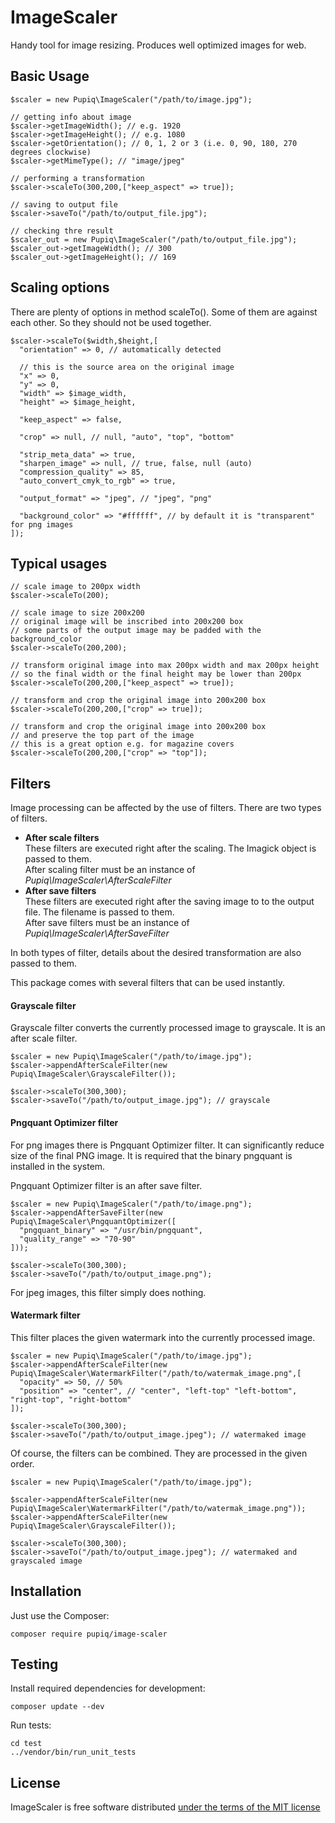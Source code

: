 ImageScaler
===========

Handy tool for image resizing. Produces well optimized images for web.

Basic Usage
-----------

    $scaler = new Pupiq\ImageScaler("/path/to/image.jpg");

    // getting info about image
    $scaler->getImageWidth(); // e.g. 1920
    $scaler->getImageHeight(); // e.g. 1080
    $scaler->getOrientation(); // 0, 1, 2 or 3 (i.e. 0, 90, 180, 270 degrees clockwise)
    $scaler->getMimeType(); // "image/jpeg"

    // performing a transformation
    $scaler->scaleTo(300,200,["keep_aspect" => true]);

    // saving to output file
    $scaler->saveTo("/path/to/output_file.jpg");

    // checking thre result
    $scaler_out = new Pupiq\ImageScaler("/path/to/output_file.jpg");
    $scaler_out->getImageWidth(); // 300
    $scaler_out->getImageHeight(); // 169

Scaling options
---------------

There are plenty of options in method scaleTo(). Some of them are against each other. So they should not be used together.

    $scaler->scaleTo($width,$height,[
      "orientation" => 0, // automatically detected 

      // this is the source area on the original image
      "x" => 0,
      "y" => 0,
      "width" => $image_width,
      "height" => $image_height,

      "keep_aspect" => false,

      "crop" => null, // null, "auto", "top", "bottom"

      "strip_meta_data" => true,
      "sharpen_image" => null, // true, false, null (auto)
      "compression_quality" => 85,
      "auto_convert_cmyk_to_rgb" => true,

      "output_format" => "jpeg", // "jpeg", "png"

      "background_color" => "#ffffff", // by default it is "transparent" for png images
    ]);

Typical usages
--------------

    // scale image to 200px width
    $scaler->scaleTo(200);

    // scale image to size 200x200
    // original image will be inscribed into 200x200 box
    // some parts of the output image may be padded with the background_color
    $scaler->scaleTo(200,200);

    // transform original image into max 200px width and max 200px height
    // so the final width or the final height may be lower than 200px
    $scaler->scaleTo(200,200,["keep_aspect" => true]);

    // transform and crop the original image into 200x200 box
    $scaler->scaleTo(200,200,["crop" => true]);

    // transform and crop the original image into 200x200 box
    // and preserve the top part of the image
    // this is a great option e.g. for magazine covers
    $scaler->scaleTo(200,200,["crop" => "top"]);

Filters
-------

Image processing can be affected by the use of filters. There are two types of filters.

* **After scale filters**<br>
  These filters are executed right after the scaling. The Imagick object is passed to them.<br>
  After scaling filter must be an instance of *Pupiq\ImageScaler\AfterScaleFilter*
* **After save filters**<br>
  These filters are executed right after the saving image to to the output file. The filename is passed to them.<br>
  After save filters must be an instance of *Pupiq\ImageScaler\AfterSaveFilter*

In both types of filter, details about the desired transformation are also passed to them.

This package comes with several filters that can be used instantly.

#### Grayscale filter

Grayscale filter converts the currently processed image to grayscale. It is an after scale filter.

    $scaler = new Pupiq\ImageScaler("/path/to/image.jpg");
    $scaler->appendAfterScaleFilter(new Pupiq\ImageScaler\GrayscaleFilter());

    $scaler->scaleTo(300,300);
    $scaler->saveTo("/path/to/output_image.jpg"); // grayscale

#### Pngquant Optimizer filter

For png images there is Pngquant Optimizer filter. It can significantly reduce size of the final PNG image. It is required that the binary pngquant is installed in the system.

Pngquant Optimizer filter is an after save filter.

    $scaler = new Pupiq\ImageScaler("/path/to/image.png");
    $scaler->appendAfterSaveFilter(new Pupiq\ImageScaler\PngquantOptimizer([
      "pngquant_binary" => "/usr/bin/pngquant",
      "quality_range" => "70-90"
    ]));

    $scaler->scaleTo(300,300);
    $scaler->saveTo("/path/to/output_image.png");

For jpeg images, this filter simply does nothing.

#### Watermark filter

This filter places the given watermark into the currently processed image.

    $scaler = new Pupiq\ImageScaler("/path/to/image.jpg");
    $scaler->appendAfterScaleFilter(new Pupiq\ImageScaler\WatermarkFilter("/path/to/watermak_image.png",[
      "opacity" => 50, // 50%
      "position" => "center", // "center", "left-top" "left-bottom", "right-top", "right-bottom"
    ]);

    $scaler->scaleTo(300,300);
    $scaler->saveTo("/path/to/output_image.jpeg"); // watermaked image

Of course, the filters can be combined. They are processed in the given order.

    $scaler = new Pupiq\ImageScaler("/path/to/image.jpg");

    $scaler->appendAfterScaleFilter(new Pupiq\ImageScaler\WatermarkFilter("/path/to/watermak_image.png"));
    $scaler->appendAfterScaleFilter(new Pupiq\ImageScaler\GrayscaleFilter());

    $scaler->scaleTo(300,300);
    $scaler->saveTo("/path/to/output_image.jpeg"); // watermaked and grayscaled image

Installation
------------

Just use the Composer:

    composer require pupiq/image-scaler

Testing
-------

Install required dependencies for development:

    composer update --dev

Run tests:

    cd test
    ../vendor/bin/run_unit_tests

License
-------

ImageScaler is free software distributed [under the terms of the MIT license](http://www.opensource.org/licenses/mit-license)

[//]: # ( vim: set ts=2 et: )
